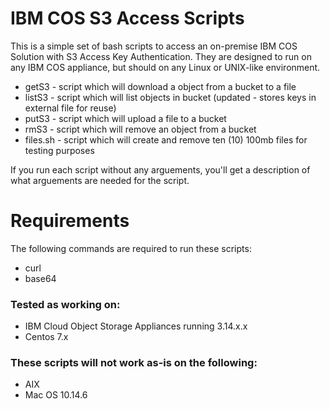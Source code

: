 # IBM COS S3 Access Scripts
This is a simple set of bash scripts to access an on-premise IBM COS Solution with S3 Access Key Authentication.  They are designed to run on any IBM COS appliance, but should on any Linux or UNIX-like environment.

* getS3 - script which will download a object from a bucket to a file
* listS3 - script which will list objects in bucket (updated - stores keys in external file for reuse)
* putS3 - script which will upload a file to a bucket
* rmS3 - script which will remove an object from a bucket
* files.sh - script which will create and remove ten (10) 100mb files for testing purposes

If you run each script without any arguements, you'll get a description of what arguements are needed for the script.

# Requirements

The following commands are required to run these scripts:

* curl
* base64

### Tested as working on:

* IBM Cloud Object Storage Appliances running 3.14.x.x
* Centos 7.x

### These scripts will not work as-is on the following:

* AIX
* Mac OS 10.14.6
